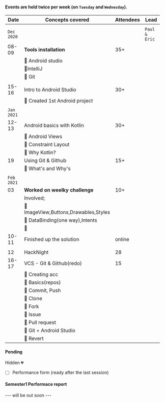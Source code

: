 #### Events are held twice per week (on `Tuesday` and `Wednesday`).

|     Date     |     Concepts covered      |    Attendees       |     Lead      |
|     ---      |           ---             |       ---          |     ---       |
|              |                           |                    |               |
|  `Dec 2020`  |                           |                    | `Paul & Eric` |
|    08-09     |  **Tools installation**   |       35+          | |
|              | 🔸 Android studio         |                    | |
|              | 🔸IntelliJ                |                    | |
|              | 🔸 Git                    |                    | |
|              |                           |                    | |
|    15-16     | Intro to Android Studio   |       30+          | |
|              | 🔸 Created 1st Android project                 | |             |
|              |                           |                    | |
| `Jan 2021`   |                           |                    | |
|    12-13     |Android basics with Kotlin |        30+         | |
|              | 🔸 Android Views          |                    | |
|              | 🔸 Constraint Layout      |                    | |
|              | 🔸 Why Kotlin?            |                    | |
|     19       |   Using Git & Github      |        15+         | |
|              | 🔸 What's and Why's       |                    | |
|              |                           |                    | |
| `Feb 2021`   |                           |                    | |
|     03       |**Worked on weelky challenge**|        10+      | |
|              | Involved;                 |                    | |
|              | 🔸 ImageView,Buttons,Drawables,Styles          | |             |
|              | 🔸 DataBinding(one way),Intents                | |             |
|              | 🔸                        |                    | |
|    10-11     |  Finished up the solution |       online       | |
|              |                           |                    | |
|      12      |         HackNight         |          28        | |
|    16-17     |  VCS - Git & Github(redo) |          15        | |
|              | 🔸 Creating acc            |                   | |
|              | 🔸 Basics(repos)           |                   | |
|              | 🔸 Commit, Push            |                   | |
|              | 🔸 Clone                   |                   | |
|              | 🔸 Fork                    |                   | |
|              | 🔸 Issue                   |                   | |
|              | 🔸 Pull request            |                   | |
|              | 🔸 Git + Android Studio    |                   | |
|              | 🔸 Revert                  |                   | |

#### Pending
Hidden 💔
<!--
- [ ] Permissions
- [ ] Dialogs
- [ ] Intro to JetPack :rocket:
-->
- [ ] Performance form (ready after the last session)

#### Semester1 Performace report

--- will be out soon ---
